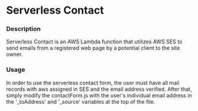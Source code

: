 # Serverless Contact

### Description
Serverless Contact is an AWS Lambda function that utilizes AWS SES to send emails from a registered web page by a potential client to the site owner.

### Usage
In order to use the serverless contact form, the user must have all mail records with aws assigned in SES and the email address verified. After that, simply modify the contactForm.js with the user's individual email address in the '_toAddress' and '_source' variables at the top of the file.
